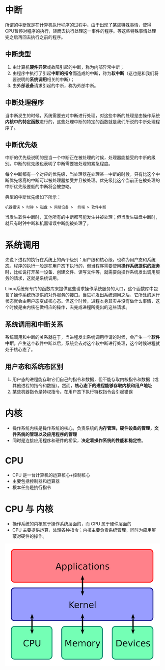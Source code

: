 # 中断

所谓的中断就是在计算机执行程序的过程中，由于出现了某些特殊事情，使得CPU暂停对程序的执行，转而去执行处理这一事件的程序。等这些特殊事情处理完之后再回去执行之前的程序。

## 中断类型

1. 由计算机**硬件异常**或故障引起的中断，称为内部异常中断；
2. 由程序中执行了引起**中断的指令**而造成的中断，称为**软中断**（这也是和我们将要说明的**系统调用**相关的中断）；
3. 由**外部设备**请求引起的中断，称为外部中断。

## 中断处理程序

当中断发生的时候，系统需要去对中断进行处理，对这些中断的处理是由操作系统**内核中的特定函数**进行的，这些处理中断的特定的函数就是我们所说的中断处理程序了。

## 中断优先级

中断的优先级说明的是当一个中断正在被处理的时候，处理器能接受的中断的级别。中断的优先级也表明了中断需要被处理的紧急程度。

每个中断都有一个对应的优先级，当处理器在处理某一中断的时候，只有比这个中断优先级高的中断可以被处理器接受并且被处理。优先级比这个当前正在被处理的中断优先级要低的中断将会被忽略。

典型的中断优先级如下所示：

```
机器错误 > 时钟 > 磁盘 > 网络设备 >  终端 > 软件中断
```

当发生软件中断时，其他所有的中断都可能发生并被处理；但当发生磁盘中断时，就只有时钟中断和机器错误中断能被处理了。

# 系统调用

先说下进程的执行在系统上的两个级别：用户级和核心级，也称为用户态和系统态。程序的执行一般是在用户态下执行的，但当程序需要使用**操作系统提供的服务**时，比如说打开某一设备、创建文件、读写文件等，就需要向操作系统发出调用服务的请求，这就是系统调用。

Linux系统有专门的函数库来提供这些请求操作系统服务的入口，这个函数库中包含了操作系统所提供的对外服务的接口。当进程发出系统调用之后，它所处的运行状态就会由用户态变成核心态。但这个时候，进程本身其实并没有做什么事情，这个时候是由内核在做相应的操作，去完成进程所提出的这些请求。

## 系统调用和中断关系

系统调用和中断的关系就在于，当进程发出系统调用申请的时候，会产生一个**软件中断**。产生这个软件中断以后，系统会去对这个软中断进行处理，这个时候进程就处于核心态了。

## 用户态和系统态区别

1. 用户态的进程能存取它们自己的指令和数据，但不能存取内核指令和数据（或其他进程的指令和数据）。然而，**核心态下的进程能够存取内核和用户地址**
2. 某些机器指令是特权指令，在用户态下执行特权指令会引起错误

# 内核

- 操作系统内核是操作系统的核心，负责系统的**内存管理，硬件设备的管理，文件系统的管理以及应用程序的管理**
- 同时是连接应用程序和硬件的桥梁，**决定着操作系统的性能和稳定性**。

# CPU

- CPU 是一台计算机的运算核心+控制核心
- 主要包括控制器和运算器
- 根本任务是执行指令

# CPU 与 内核

- 操作系统的内核属于操作系统层面的，而 CPU 属于硬件层面的
- CPU 主要提供运算，处理各种指令；内核主要负责系统管理，同时为应用屏蔽对硬件的操作。

![Kernel_Layout](..\img\Kernel_Layout.png)

